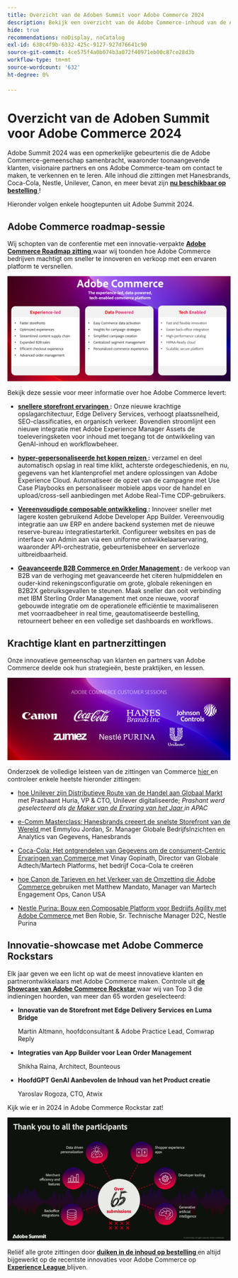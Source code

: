 ```yaml
---
title: Overzicht van de Adoben Summit voor Adobe Commerce 2024
description: Bekijk een overzicht van de Adobe Commerce-inhoud van de Adobe Summit van 2024.
hide: true
recommendations: noDisplay, noCatalog
exl-id: 638c4f9b-6332-425c-9127-927d76641c90
source-git-commit: 4ce575f4a0b074b3a072f40971eb00c87ce28d3b
workflow-type: tm+mt
source-wordcount: '632'
ht-degree: 0%

---
```


# Overzicht van de Adoben Summit voor Adobe Commerce 2024

Adobe Summit 2024 was een opmerkelijke gebeurtenis die de Adobe Commerce-gemeenschap samenbracht, waaronder toonaangevende klanten, visionaire partners en ons Adobe Commerce-team om contact te maken, te verkennen en te leren. Alle inhoud die zittingen met Hanesbrands, Coca-Cola, Nestle, Unilever, Canon, en meer bevat zijn [**nu beschikbaar op bestelling** ](https://business.adobe.com/summit/2024/sessions.html?Track=Commerce)!

Hieronder volgen enkele hoogtepunten uit Adobe Summit 2024.

## Adobe Commerce roadmap-sessie

Wij schopten van de conferentie met een innovatie-verpakte [**Adobe Commerce Roadmap zitting** ](https://business.adobe.com/summit/2024/sessions/adobe-commerce-2024-product-roadmap-review-s432.html) waar wij toonden hoe Adobe Commerce bedrijven machtigt om sneller te innoveren en verkoop met een ervaren platform te versnellen.

![ het schermschot van A van een computer ](../../assets/events/image1.png)

Bekijk deze sessie voor meer informatie over hoe Adobe Commerce levert:

- **[snellere storefront ervaringen ](https://experienceleague.adobe.com/developer/commerce/storefront/?lang=nl-NL):** Onze nieuwe krachtige opslagarchitectuur, Edge Delivery Services, verhoogt plaatssnelheid, SEO-classificaties, en organisch verkeer. Bovendien stroomlijnt een nieuwe integratie met Adobe Experience Manager Assets de toeleveringsketen voor inhoud met toegang tot de ontwikkeling van GenAI-inhoud en workflowbeheer.

- **[hyper-gepersonaliseerde het kopen reizen ](https://experienceleague.adobe.com/nl/docs/commerce-admin/customers/customers-menu/personalize-scale):** verzamel en deel automatisch opslag in real time klikt, achterste ordegeschiedenis, en nu, gegevens van het klantenprofiel met andere oplossingen van Adobe Experience Cloud. Automatiseer de opzet van de campagne met Use Case Playbooks en personaliseer mobiele apps voor de handel en upload/cross-sell aanbiedingen met Adobe Real-Time CDP-gebruikers.

- **[Vereenvoudigde composable ontwikkeling ](https://developer.adobe.com/commerce/extensibility/app-development/learning-path/):** Innoveer sneller met lagere kosten gebruikend Adobe Developer App Builder. Vereenvoudig integratie aan uw ERP en andere backend systemen met de nieuwe reserve-bureau integratiestarterkit. Configureer websites en pas de interface van Admin aan via een uniforme ontwikkelaarservaring, waaronder API-orchestratie, gebeurtenisbeheer en serverloze uitbreidbaarheid.

- **[Geavanceerde B2B Commerce en Order Management ](https://experienceleague.adobe.com/nl/docs/commerce-admin/b2b/introduction):** de verkoop van B2B van de verhoging met geavanceerde het citeren hulpmiddelen en ouder-kind rekeningsconfiguratie om grote, globale rekeningen en B2B2X gebruiksgevallen te steunen. Maak sneller dan ooit verbinding met IBM Sterling Order Management met onze nieuwe, vooraf gebouwde integratie om de operationele efficiëntie te maximaliseren met voorraadbeheer in real time, geautomatiseerde bestelling, retourneert beheer en een volledige set dashboards en workflows.

## Krachtige klant en partnerzittingen

Onze innovatieve gemeenschap van klanten en partners van Adobe Commerce deelde ook hun strategieën, beste praktijken, en lessen.

![ een groep van logo&#39;s op een paarse achtergrond ](../../assets/events/image2.png)

Onderzoek de volledige leisteen van de zittingen van Commerce [ hier ](https://business.adobe.com/summit/2024/sessions.html?Track=Commerce) en controleer enkele heetste hieronder zittingen:

- [ hoe Unilever zijn Distributieve Route van de Handel aan Globaal Markt ](https://business.adobe.com/summit/2024/sessions/how-unilever-digitized-its-distributive-trade-rout-s430.html) met Prashaant Huria, VP &amp; CTO, Unilever digitaliseerde; *Prashant werd geselecteerd als [ de Maker van de Ervaring van het Jaar ](https://www.adobeexperienceawards.com/stories2024) in APAC*

- [ e-Comm Masterclass: Hanesbrands creeert de snelste Storefront van de Wereld ](https://business.adobe.com/summit/2024/sessions/ecomm-masterclass-hanesbrands-creates-the-worlds-f-s435.html) met Emmylou Jordan, Sr. Manager Globale BedrijfsInzichten en Analytics van Gegevens, Hanesbrands

- [ Coca-Cola: Het ontgrendelen van Gegevens om de consument-Centric Ervaringen van Commerce ](https://business.adobe.com/summit/2024/sessions/cocacola-unlocking-data-to-create-consumercentric-s434.html) met Vinay Gopinath, Director van Globale Adtech/Martech Platforms, het bedrijf Coca-Cola te creëren

- [ hoe Canon de Tarieven en het Verkeer van de Omzetting die Adobe Commerce ](https://business.adobe.com/summit/2024/sessions/how-canon-increased-conversion-rates-and-traffic-u-s438.html) gebruiken met Matthew Mandato, Manager van Martech Engagement Ops, Canon USA

- [ Nestle Purina: Bouw een Composable Platform voor Bedrijfs Agility met Adobe Commerce ](https://business.adobe.com/summit/2024/sessions/purina-takes-composable-commerce-approach-to-boost-s437.html) met Ben Robie, Sr. Technische Manager D2C, Nestle Purina

## Innovatie-showcase met Adobe Commerce Rockstars

Elk jaar geven we een licht op wat de meest innovatieve klanten en partnerontwikkelaars met Adobe Commerce maken. Controle uit **[de Showcase van Adobe Commerce Rockstar ](https://business.adobe.com/summit/2024/sessions/adobe-commerce-rockstar-showcase-s431.html)** waar wij van Top 3 die indieningen hoorden, van meer dan 65 worden geselecteerd:

- **Innovatie van de Storefront met Edge Delivery Services en Luma Bridge**

  Martin Altmann, hoofdconsultant &amp; Adobe Practice Lead, Comwrap Reply

- **Integraties van App Builder voor Lean Order Management**

  Shikha Raina, Architect, Bounteous

- **HoofdGPT GenAI Aanbevolen de Inhoud van het Product creatie**

  Yaroslav Rogoza, CTO, Atwix

Kijk wie er in 2024 in Adobe Commerce Rockstar zat!

![ het schermschot van A van een zwarte achtergrond met witte tekst en pictogrammen ](../../assets/events/image3.png)

Reliëf alle grote zittingen door **[duiken in de inhoud op bestelling ](https://business.adobe.com/summit/2024/sessions.html?Track=Commerce)** en altijd bijgewerkt op de recentste innovaties voor Adobe Commerce op [**Experience League** ](https://experienceleague.adobe.com/nl/docs/commerce-admin/start/about) blijven.
